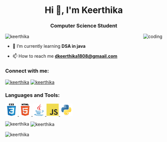 
<h1 align="center">Hi 👋, I'm Keerthika</h1>
<h3 align="center">Computer Science Student</h3>
<img align = "right" alt = "coding" width "300" src ="https://miro.medium.com/v2/1*uYkZXXw-QL-N_1gVndPH9A.gif">

<p align="left"> <img src="https://komarev.com/ghpvc/?username=keerthika&label=Profile%20views&color=0e75b6&style=flat" alt="keerthika" /> </p>

- 🌱 I’m currently learning **DSA in java**

- 📫 How to reach me **dkeerthika1808@gmaail.com**

<h3 align="left">Connect with me:</h3>
<p align="left">
<a href="https://linkedin.com/in/keerthika" target="blank"><img align="center" src="https://raw.githubusercontent.com/rahuldkjain/github-profile-readme-generator/master/src/images/icons/Social/linked-in-alt.svg" alt="keerthika" height="30" width="40" /></a>
<a href="https://www.leetcode.com/keerthika" target="blank"><img align="center" src="https://raw.githubusercontent.com/rahuldkjain/github-profile-readme-generator/master/src/images/icons/Social/leet-code.svg" alt="keerthika" height="30" width="40" /></a>
</p>

<h3 align="left">Languages and Tools:</h3>
<p align="left"> <a href="https://www.w3schools.com/css/" target="_blank" rel="noreferrer"> <img src="https://raw.githubusercontent.com/devicons/devicon/master/icons/css3/css3-original-wordmark.svg" alt="css3" width="40" height="40"/> </a> <a href="https://www.w3.org/html/" target="_blank" rel="noreferrer"> <img src="https://raw.githubusercontent.com/devicons/devicon/master/icons/html5/html5-original-wordmark.svg" alt="html5" width="40" height="40"/> </a> <a href="https://www.java.com" target="_blank" rel="noreferrer"> <img src="https://raw.githubusercontent.com/devicons/devicon/master/icons/java/java-original.svg" alt="java" width="40" height="40"/> </a> <a href="https://developer.mozilla.org/en-US/docs/Web/JavaScript" target="_blank" rel="noreferrer"> <img src="https://raw.githubusercontent.com/devicons/devicon/master/icons/javascript/javascript-original.svg" alt="javascript" width="40" height="40"/> </a> <a href="https://www.python.org" target="_blank" rel="noreferrer"> <img src="https://raw.githubusercontent.com/devicons/devicon/master/icons/python/python-original.svg" alt="python" width="40" height="40"/> </a> </p>

<p><img align="left" src="https://github-readme-stats.vercel.app/api/top-langs?username=keerthika&show_icons=true&locale=en&layout=compact" alt="keerthika" /></p>

<p>&nbsp;<img align="center" src="https://github-readme-stats.vercel.app/api?username=keerthika&show_icons=true&locale=en" alt="keerthika" /></p>

<p><img align="center" src="https://github-readme-streak-stats.herokuapp.com/?user=keerthika&" alt="keerthika" /></p>
